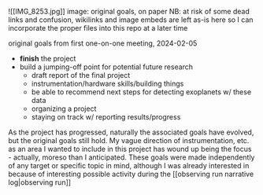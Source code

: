 

![[IMG_8253.jpg]]
image: original goals, on paper
NB: at risk of some dead links and confusion, wikilinks and image embeds are left as-is here so I can incorporate the proper files into this repo at a later time


original goals from first one-on-one meeting, 2024-02-05

- **finish** the project 
- build a jumping-off point for potential future research
	- draft report of the final project 
	- instrumentation/hardware skills/building things 
	- be able to recommend next steps for detecting exoplanets w/ these data
	- organizing a project 
	- staying on track w/ reporting results/progress


As the project has progressed, naturally the associated goals have evolved, but the original goals still hold. My vague direction of instrumentation, etc. as an area I wanted to include in this project has wound up being the focus - actually, moreso than I anticipated. These goals were made independently of any target or specific topic in mind, although I was already interested in because of interesting possible activity during the [[observing run narrative log|observing run]] 
